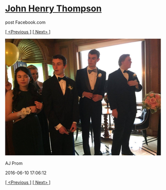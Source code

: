 # [John Henry Thompson](../README.md)
post Facebook.com

[[ <Previous ]](2016-06-10-4.md) [[ Next> ]](2016-06-10-6.md)

[![](../media/2016-06-10/AJ-Prom-3.jpg)](../README.md)

AJ Prom

2016-06-10 17:06:12

[[ <Previous ]](2016-06-10-4.md) [[ Next> ]](2016-06-10-6.md)